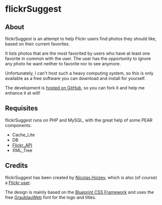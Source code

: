 # flickrSuggest

## About

flickrSuggest is an attempt to help Flickr users find photos they should like, based on their current favorites.

It lists photos that are the most favorited by users who have at least one favorite in common with the user. The user has the opportunity to ignore any photo he want neither to favorite nor to see anymore.

Unfortunately, I can't host such a heavy computing system, so this is only available as a free software you can download and install for yourself.

The development is [hosted on GitHub](http://github.com/nhoizey/flickrSuggest), so you can fork it and help me enhance it at will!

## Requisites

flickrSuggest runs on PHP and MySQL, with the great help of some PEAR components:
- Cache_Lite
- DB
- [Flickr_API](http://code.iamcal.com/php/flickr/readme.htm)
- XML_Tree

## Credits

flickrSuggest has been created by [Nicolas Hoizey](http://www.gasteroprod.com/), which is also (of course) a [Flickr user](http://www.flickr.com/photos/nicolas-hoizey/).

The design is mainly based on the [Blueprint CSS Framework](http://blueprintcss.org/) and uses the free [GraublauWeb](http://www.fonts.info/info/press/font-face-embedding-demo.htm) font for the logo and titles.
